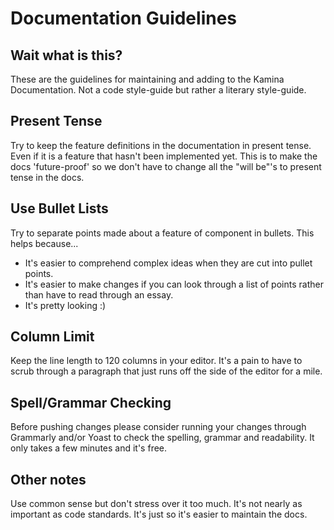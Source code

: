 # Documentation Guidelines

## Wait what is this?
These are the guidelines for maintaining and adding to the Kamina 
Documentation. Not a code style-guide but rather a literary style-guide. 


## Present Tense

Try to keep the feature definitions in the documentation in present tense. 
Even if it is a feature that hasn't been implemented yet. This is to make the
 docs 'future-proof' so we don't have to change all the "will be"'s to 
 present tense in the docs. 
 
 
## Use Bullet Lists

Try to separate points made about a feature of component in bullets. This 
helps because...

- It's easier to comprehend complex ideas when they are cut into pullet points.
- It's easier to make changes if you can look through a list of points rather
 than have to read through an essay. 
- It's pretty looking :) 

## Column Limit

Keep the line length to 120 columns in your editor. It's a pain to have to 
scrub through a paragraph that just runs off the side of the editor for a mile. 


## Spell/Grammar Checking

Before pushing changes please consider running your changes through Grammarly
 and/or Yoast to check the spelling, grammar and readability. It only takes a
  few minutes and it's free. 
  
  
## Other notes

Use common sense but don't stress over it too much. It's not nearly as 
important as code standards. It's just so it's easier to maintain the docs. 